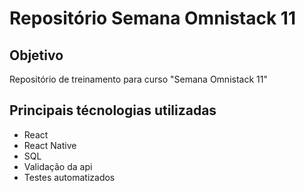 # Repositório Semana Omnistack 11

## Objetivo
Repositório de treinamento para curso "Semana Omnistack 11"

## Principais técnologias utilizadas
- React
- React Native
- SQL
- Validação da api
- Testes automatizados